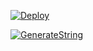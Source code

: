 [![Deploy](https://www.herokucdn.com/deploy/button.svg)](https://heroku.com/deploy?template=https://github.com/VIPLEOTEAM/LAITH)

[![GenerateString](https://img.shields.io/badge/repl.it-generateString-yellowgreen)](https://replit.com/@vorcl/generatestringsession#Ufo.py)
